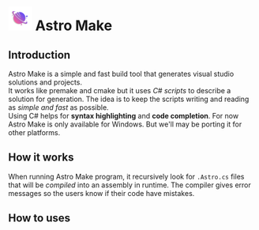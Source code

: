 # <img src="/Resources/AstroMakeLogo.png" width="48" height="48" class="astro-logo" style=".astro-logo { text-align: justify; }"> Astro Make

## Introduction
Astro Make is a simple and fast build tool that generates
visual studio solutions and projects. <br>
It works like premake and cmake but it uses _C# scripts_ to describe a solution for generation. 
The idea is to keep the scripts writing and reading as _simple and fast_ as possible. <br>
Using C# helps for **syntax highlighting** and **code completion**. 
For now Astro Make is only available for Windows. But we'll may be porting it for other platforms.


## How it works
When running Astro Make program, it recursively look for `.Astro.cs` files that will be _compiled_ 
into an assembly in runtime.
The compiler gives error messages so the users know if their code have mistakes.

## How to uses



